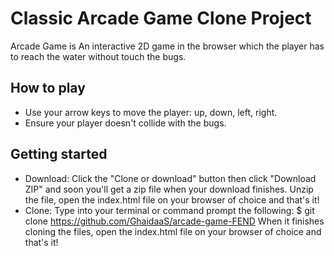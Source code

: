 # Classic Arcade Game Clone Project

Arcade Game is An interactive 2D game in the browser which the player has to reach the water without touch the bugs.


## How to play

- Use your arrow keys to move the player: up, down, left, right.
- Ensure your player doesn't collide with the bugs. 

## Getting started
- Download: Click the "Clone or download" button then click "Download ZIP" and soon you'll get a zip file when your download finishes. Unzip the file, open the index.html file on your browser of choice and that's it!
- Clone: Type into your terminal or command prompt the following: $ git clone https://github.com/GhaidaaS/arcade-game-FEND When it finishes cloning the files, open the index.html file on your browser of choice and that's it!
